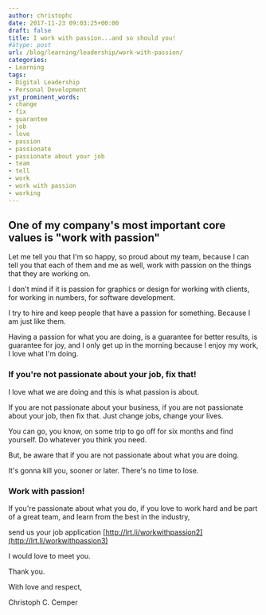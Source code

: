 ```yaml
---
author: christophc
date: 2017-11-23 09:03:25+00:00
draft: false
title: I work with passion...and so should you!
#ätype: post
url: /blog/learning/leadership/work-with-passion/
categories:
- Learning
tags:
- Digital Leadership
- Personal Development
yst_prominent_words:
- change
- fix
- guarantee
- job
- love
- passion
- passionate
- passionate about your job
- team
- tell
- work
- work with passion
- working
---
```




## One of my company's most important core values is "work with passion"




Let me tell you that I'm so happy, so proud about my team, because I can tell you that each of them and me as well, work with passion on the things that they are working on.




I don't mind if it is passion for graphics or design for working with clients, for working in numbers, for software development.




I try to hire and keep people that have a passion for something. Because I am just like them.




Having a passion for what you are doing, is a guarantee for better results, is guarantee for joy, and I only get up in the morning because I enjoy my work, I love what I'm doing.




### If you're not passionate about your job, fix that!




I love what we are doing and this is what passion is about.




If you are not passionate about your business, if you are not passionate about your job, then fix that. Just change jobs, change your lives.




You can go, you know, on some trip to go off for six months and find yourself. Do whatever you think you need.




But, be aware that if you are not passionate about what you are doing.




It's gonna kill you, sooner or later. There's no time to lose.




### Work with passion!




If you're passionate about what you do, if you love to work hard and be part of a great team, and learn from the best in the industry,




send us your job application [http://lrt.li/workwithpassion2](http://lrt.li/workwithpassion3)




I would love to meet you.




Thank you.




With love and respect,




Christoph C. Cemper

